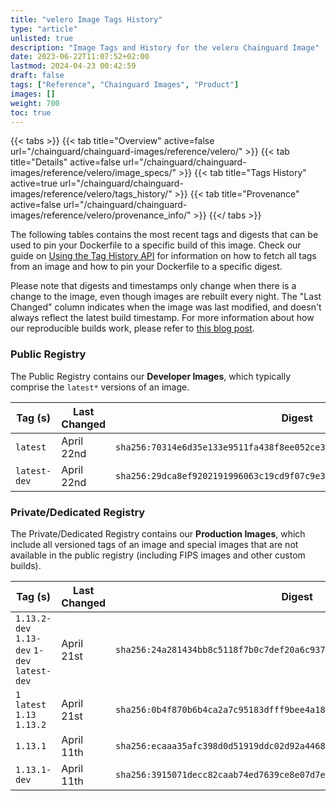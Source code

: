 ```yaml
---
title: "velero Image Tags History"
type: "article"
unlisted: true
description: "Image Tags and History for the velero Chainguard Image"
date: 2023-06-22T11:07:52+02:00
lastmod: 2024-04-23 00:42:59
draft: false
tags: ["Reference", "Chainguard Images", "Product"]
images: []
weight: 700
toc: true
---
```


{{< tabs >}}
{{< tab title="Overview" active=false url="/chainguard/chainguard-images/reference/velero/" >}}
{{< tab title="Details" active=false url="/chainguard/chainguard-images/reference/velero/image_specs/" >}}
{{< tab title="Tags History" active=true url="/chainguard/chainguard-images/reference/velero/tags_history/" >}}
{{< tab title="Provenance" active=false url="/chainguard/chainguard-images/reference/velero/provenance_info/" >}}
{{</ tabs >}}

The following tables contains the most recent tags and digests that can be used to pin your Dockerfile to a specific build of this image. Check our guide on [Using the Tag History API](/chainguard/chainguard-images/using-the-tag-history-api/) for information on how to fetch all tags from an image and how to pin your Dockerfile to a specific digest.

Please note that digests and timestamps only change when there is a change to the image, even though images are rebuilt every night. The "Last Changed" column indicates when the image was last modified, and doesn't always reflect the latest build timestamp. For more information about how our reproducible builds work, please refer to [this blog post](https://www.chainguard.dev/unchained/reproducing-chainguards-reproducible-image-builds).

### Public Registry
The Public Registry contains our **Developer Images**, which typically comprise the `latest*` versions of an image.

| Tag (s)       | Last Changed | Digest                                                                    |
|---------------|--------------|---------------------------------------------------------------------------|
|  `latest`     | April 22nd   | `sha256:70314e6d35e133e9511fa438f8ee052ce35d6277c73bfa5b7a1d3a9b0e903c56` |
|  `latest-dev` | April 22nd   | `sha256:29dca8ef9202191996063c19cd9f07c9e300f7e013db55a46fc8839fd34c71fd` |


### Private/Dedicated Registry
The Private/Dedicated Registry contains our **Production Images**, which include all versioned tags of an image and special images that are not available in the public registry (including FIPS images and other custom builds).

| Tag (s)                                       | Last Changed | Digest                                                                    |
|-----------------------------------------------|--------------|---------------------------------------------------------------------------|
|  `1.13.2-dev` `1.13-dev` `1-dev` `latest-dev` | April 21st   | `sha256:24a281434bb8c5118f7b0c7def20a6c937ff23202430cc9cda3575f121a09dcb` |
|  `1` `latest` `1.13` `1.13.2`                 | April 21st   | `sha256:0b4f870b6b4ca2a7c95183dfff9bee4a188fcf9cb14aed4f6c8e914463221b82` |
|  `1.13.1`                                     | April 11th   | `sha256:ecaaa35afc398d0d51919ddc02d92a4468412db2167d45ff303b0a3192d01650` |
|  `1.13.1-dev`                                 | April 11th   | `sha256:3915071decc82caab74ed7639ce8e07d7eea7b46d4464f8bdebd37583fe40dcb` |

